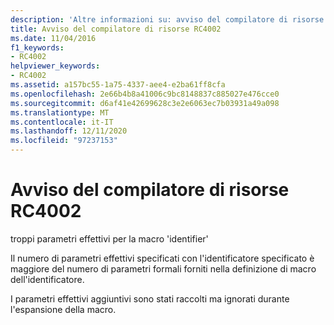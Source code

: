 ```yaml
---
description: 'Altre informazioni su: avviso del compilatore di risorse risorse RC4002'
title: Avviso del compilatore di risorse RC4002
ms.date: 11/04/2016
f1_keywords:
- RC4002
helpviewer_keywords:
- RC4002
ms.assetid: a157bc55-1a75-4337-aee4-e2ba61ff8cfa
ms.openlocfilehash: 2e66b4b8a41006c9bc8148837c885027e476cce0
ms.sourcegitcommit: d6af41e42699628c3e2e6063ec7b03931a49a098
ms.translationtype: MT
ms.contentlocale: it-IT
ms.lasthandoff: 12/11/2020
ms.locfileid: "97237153"
---
```

# <a name="resource-compiler-warning-rc4002"></a>Avviso del compilatore di risorse RC4002

troppi parametri effettivi per la macro 'identifier'

Il numero di parametri effettivi specificati con l'identificatore specificato è maggiore del numero di parametri formali forniti nella definizione di macro dell'identificatore.

I parametri effettivi aggiuntivi sono stati raccolti ma ignorati durante l'espansione della macro.

